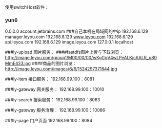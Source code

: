 使用switchHost软件：
### yun6
0.0.0.0 account.jetbrains.com
###自己本机在局域网的中ip
192.168.6.129 manager.leyou.com
192.168.6.129 www.leyou.com
192.168.6.129 api.leyou.com
192.168.6.129 image.leyou.com
127.0.0.1 localhost

###ly-upload 图片服务：
####fastdfs图片上传与下载浏览：
http://image.leyou.com/group1/M00/00/00/wKgGgV4wLPeALKjcAALR_p80MmE433.jpg
####商品的图片浏览：
http://image.leyou.com/images/6/6/1524297371644.jpg


###ly-item 接口服务：
  192.168.99.100：8081
  
  
###ly-gateway 网关服务：
  192.168.99.100：10010  


###ly-search 搜索服务：
  192.168.99.100：8083  
  
  
###ly-gateway 服务治理：
  192.168.99.100：10086   
  
    
###ly-page 门户页面
  192.168.99.100：8084  

